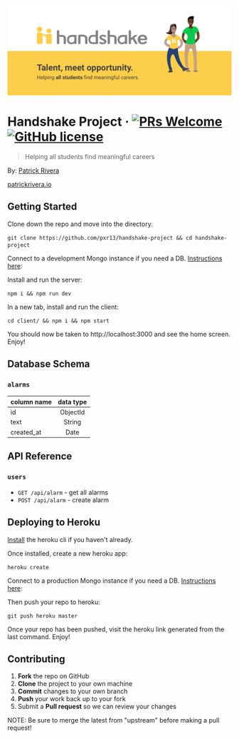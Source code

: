 ![Logo of the project](./client/public/handshake.png)

# Handshake Project &middot; [![PRs Welcome](https://img.shields.io/badge/PRs-welcome-brightgreen.svg?style=flat-square)](http://makeapullrequest.com) [![GitHub license](https://img.shields.io/badge/license-MIT-blue.svg?style=flat-square)](https://github.com/your/your-project/blob/master/LICENSE)
> Helping all students find meaningful careers

By: [Patrick Rivera](mailto:patrick.x.rivera@gmail.com)

[patrickrivera.io](https://patrickrivera.io)


## Getting Started

Clone down the repo and move into the directory.
```shell
git clone https://github.com/pxr13/handshake-project && cd handshake-project
```

Connect to a development Mongo instance if you need a DB. [Instructions here](https://studio3t.com/whats-new/how-to-connect-to-mlab/):

Install and run the server:
```shell
npm i && npm run dev
```

In a new tab, install and run the client:
```shell
cd client/ && npm i && npm start
```
You should now be taken to http://localhost:3000 and see the home screen. Enjoy!

##

## Database Schema
### `alarms`
| column name | data type |
| ------------|:---------:|
| id          | ObjectId  |
| text        | String    | 
| created_at  | Date      | 

##

## API Reference
### `users`
- `GET /api/alarm` - get all alarms
- `POST /api/alarm` - create alarm

##

## Deploying to Heroku

[Install](https://devcenter.heroku.com/articles/heroku-cli) the heroku cli if you haven't already.

Once installed, create a new heroku app:
```shell
heroku create
```

Connect to a production Mongo instance if you need a DB. [Instructions here](https://devcenter.heroku.com/articles/mongolab#getting-your-connection-uri):

Then push your repo to heroku:
```shell
git push heroku master
```

Once your repo has been pushed, visit the heroku link generated from the last command. Enjoy!

##

## Contributing

 1. **Fork** the repo on GitHub
 2. **Clone** the project to your own machine
 3. **Commit** changes to your own branch
 4. **Push** your work back up to your fork
 5. Submit a **Pull request** so we can review your changes

NOTE: Be sure to merge the latest from "upstream" before making a pull request!
